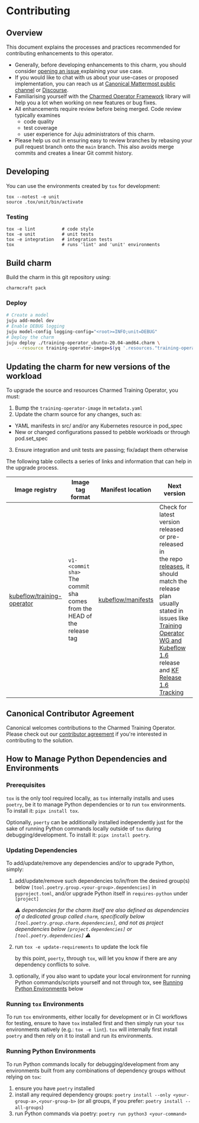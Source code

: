 # Contributing

## Overview

This document explains the processes and practices recommended for contributing enhancements to
this operator.

- Generally, before developing enhancements to this charm, you should consider [opening an issue
  ](https://github.com/canonical/training-operator/issues) explaining your use case.
- If you would like to chat with us about your use-cases or proposed implementation, you can reach
  us at [Canonical Mattermost public channel](https://chat.charmhub.io/charmhub/channels/charm-dev)
  or [Discourse](https://discourse.charmhub.io/).
- Familiarising yourself with the [Charmed Operator Framework](https://juju.is/docs/sdk) library
  will help you a lot when working on new features or bug fixes.
- All enhancements require review before being merged. Code review typically examines
  - code quality
  - test coverage
  - user experience for Juju administrators of this charm.
- Please help us out in ensuring easy to review branches by rebasing your pull request branch onto
  the `main` branch. This also avoids merge commits and creates a linear Git commit history.

## Developing

You can use the environments created by `tox` for development:

```shell
tox --notest -e unit
source .tox/unit/bin/activate
```

### Testing

```shell
tox -e lint          # code style
tox -e unit          # unit tests
tox -e integration   # integration tests
tox                  # runs 'lint' and 'unit' environments
```

## Build charm

Build the charm in this git repository using:

```shell
charmcraft pack
```

### Deploy

```bash
# Create a model
juju add-model dev
# Enable DEBUG logging
juju model-config logging-config="<root>=INFO;unit=DEBUG"
# Deploy the charm
juju deploy ./training-operator_ubuntu-20.04-amd64.charm \
    --resource training-operator-image=$(yq '.resources."training-operator-image"."upstream-source"' metadata.yaml)
```

## Updating the charm for new versions of the workload

To upgrade the source and resources Charmed Training Operator, you must:

1) Bump the `training-operator-image` in `metadata.yaml`
2) Update the charm source for any changes, such as:

* YAML manifests in src/ and/or any Kubernetes resource in pod_spec
* New or changed configurations passed to pebble workloads or through pod.set_spec

3) Ensure integration and unit tests are passing; fix/adapt them otherwise

The following table collects a series of links and information that can help in the upgrade process.
 
| Image registry 	| Image tag format	| Manifest location 	| Next version 	|
|---	|---	|---	|---	|
| [kubeflow/training-operator](https://hub.docker.com/r/kubeflow/training-operator/) 	| `v1-<commit sha>`<br>The commit sha comes from the HEAD of the release tag 	| [kubeflow/manifests](https://github.com/kubeflow/manifests/tree/master/apps/training-operator/upstream) 	| Check for latest version released or pre-released in <br>the repo [releases](https://github.com/kubeflow/training-operator/releases), it should match the release plan usually stated in issues like <br>[Training Operator WG and Kubeflow 1.6](https://github.com/kubeflow/manifests/issues/2196) release and [KF Release 1.6 Tracking](https://github.com/kubeflow/manifests/issues/2194) 	|

## Canonical Contributor Agreement

Canonical welcomes contributions to the Charmed Training Operator. Please check out our [contributor agreement](https://ubuntu.com/legal/contributors) if you're interested in contributing to the solution.


## How to Manage Python Dependencies and Environments


### Prerequisites

`tox` is the only tool required locally, as `tox` internally installs and uses `poetry`, be it to manage Python dependencies or to run `tox` environments. To install it: `pipx install tox`.

Optionally, `poerty` can be additionally installed independently just for the sake of running Python commands locally outside of `tox` during debugging/development. To install it: `pipx install poetry`.


### Updating Dependencies

To add/update/remove any dependencies and/or to upgrade Python, simply:

1. add/update/remove such dependencies to/in/from the desired group(s) below `[tool.poetry.group.<your-group>.dependencies]` in `pyproject.toml`, and/or upgrade Python itself in `requires-python` under `[project]`

    _⚠️ dependencies for the charm itself are also defined as dependencies of a dedicated group called `charm`, specifically below `[tool.poetry.group.charm.dependencies]`, and not as project dependencies below `[project.dependencies]` or `[tool.poetry.dependencies]` ⚠️_

2. run `tox -e update-requirements` to update the lock file

    by this point, `poerty`, through `tox`, will let you know if there are any dependency conflicts to solve.

3. optionally, if you also want to update your local environment for running Python commands/scripts yourself and not through tox, see [Running Python Environments](#running-python-environments) below


### Running `tox` Environments

To run `tox` environments, either locally for development or in CI workflows for testing, ensure to have `tox` installed first and then simply run your `tox` environments natively (e.g.: `tox -e lint`). `tox` will internally first install `poetry` and then rely on it to install and run its environments.


### Running Python Environments

To run Python commands locally for debugging/development from any environments built from any combinations of dependency groups without relying on `tox`:
1. ensure you have `poetry` installed
2. install any required dependency groups: `poetry install --only <your-group-a>,<your-group-b>` (or all groups, if you prefer: `poetry install --all-groups`)
3. run Python commands via poetry: `poetry run python3 <your-command>`
